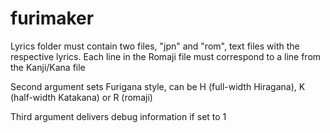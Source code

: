 # furimaker

Lyrics folder must contain two files, "jpn" and "rom", text files with the respective lyrics. Each line in the Romaji file must correspond to a line from the Kanji/Kana file

Second argument sets Furigana style, can be H (full-width Hiragana), K (half-width Katakana) or R (romaji)

Third argument delivers debug information if set to 1
